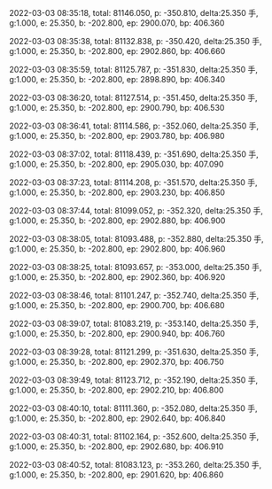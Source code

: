 2022-03-03 08:35:18, total: 81146.050, p: -350.810, delta:25.350 手, g:1.000, e: 25.350, b: -202.800, ep: 2900.070, bp: 406.360

2022-03-03 08:35:38, total: 81132.838, p: -350.420, delta:25.350 手, g:1.000, e: 25.350, b: -202.800, ep: 2902.860, bp: 406.660

2022-03-03 08:35:59, total: 81125.787, p: -351.830, delta:25.350 手, g:1.000, e: 25.350, b: -202.800, ep: 2898.890, bp: 406.340

2022-03-03 08:36:20, total: 81127.514, p: -351.450, delta:25.350 手, g:1.000, e: 25.350, b: -202.800, ep: 2900.790, bp: 406.530

2022-03-03 08:36:41, total: 81114.586, p: -352.060, delta:25.350 手, g:1.000, e: 25.350, b: -202.800, ep: 2903.780, bp: 406.980

2022-03-03 08:37:02, total: 81118.439, p: -351.690, delta:25.350 手, g:1.000, e: 25.350, b: -202.800, ep: 2905.030, bp: 407.090

2022-03-03 08:37:23, total: 81114.208, p: -351.570, delta:25.350 手, g:1.000, e: 25.350, b: -202.800, ep: 2903.230, bp: 406.850

2022-03-03 08:37:44, total: 81099.052, p: -352.320, delta:25.350 手, g:1.000, e: 25.350, b: -202.800, ep: 2902.880, bp: 406.900

2022-03-03 08:38:05, total: 81093.488, p: -352.880, delta:25.350 手, g:1.000, e: 25.350, b: -202.800, ep: 2902.800, bp: 406.960

2022-03-03 08:38:25, total: 81093.657, p: -353.000, delta:25.350 手, g:1.000, e: 25.350, b: -202.800, ep: 2902.360, bp: 406.920

2022-03-03 08:38:46, total: 81101.247, p: -352.740, delta:25.350 手, g:1.000, e: 25.350, b: -202.800, ep: 2900.700, bp: 406.680

2022-03-03 08:39:07, total: 81083.219, p: -353.140, delta:25.350 手, g:1.000, e: 25.350, b: -202.800, ep: 2900.940, bp: 406.760

2022-03-03 08:39:28, total: 81121.299, p: -351.630, delta:25.350 手, g:1.000, e: 25.350, b: -202.800, ep: 2902.370, bp: 406.750

2022-03-03 08:39:49, total: 81123.712, p: -352.190, delta:25.350 手, g:1.000, e: 25.350, b: -202.800, ep: 2902.210, bp: 406.800

2022-03-03 08:40:10, total: 81111.360, p: -352.080, delta:25.350 手, g:1.000, e: 25.350, b: -202.800, ep: 2902.640, bp: 406.840

2022-03-03 08:40:31, total: 81102.164, p: -352.600, delta:25.350 手, g:1.000, e: 25.350, b: -202.800, ep: 2902.680, bp: 406.910

2022-03-03 08:40:52, total: 81083.123, p: -353.260, delta:25.350 手, g:1.000, e: 25.350, b: -202.800, ep: 2901.620, bp: 406.860